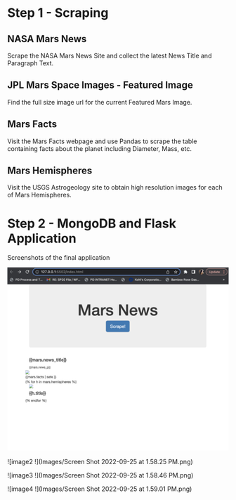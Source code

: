 # Step 1 - Scraping


## NASA Mars News
Scrape the NASA Mars News Site and collect the latest News Title and Paragraph Text.

## JPL Mars Space Images - Featured Image
Find the full size image url for the current Featured Mars Image.

## Mars Facts
Visit the Mars Facts webpage and use Pandas to scrape the table containing facts about the planet including Diameter, Mass, etc.

## Mars Hemispheres
Visit the USGS Astrogeology site to obtain high resolution images for each of Mars Hemispheres.


# Step 2 - MongoDB and Flask Application
Screenshots of the final application

![image1 !](Images/Screen%20Shot%202022-09-22%20at%209.38.12%20PM.png)

![image2 !](Images/Screen Shot 2022-09-25 at 1.58.25 PM.png)

![image3 !](Images/Screen Shot 2022-09-25 at 1.58.46 PM.png)

![image4 !](Images/Screen Shot 2022-09-25 at 1.59.01 PM.png)
